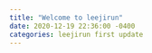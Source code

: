 ```yaml
---
title: "Welcome to leejirun"
date: 2020-12-19 22:36:00 -0400
categories: leejirun first update
---
```


